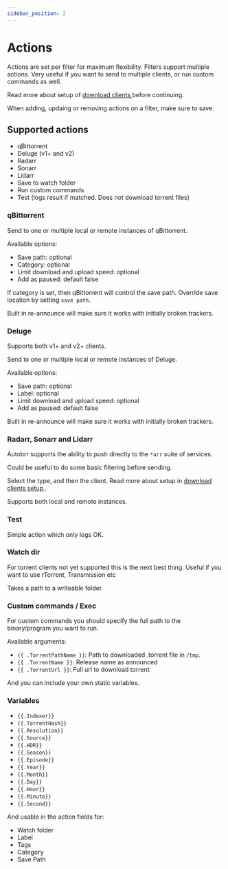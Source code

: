 ```yaml
---
sidebar_position: 2
---
```


# Actions

Actions are set per filter for maximum flexibility. Filters support multiple actions. Very useful if you want to send to multiple clients, or run custom commands as well.

Read more about setup of [ download clients ](../configuration/download-clients ) before continuing.

When adding, updaing or removing actions on a filter, make sure to save.

## Supported actions

  * qBittorrent
  * Deluge (v1+ and v2)
  * Radarr
  * Sonarr
  * Lidarr
  * Save to watch folder
  * Run custom commands
  * Test (logs result if matched. Does not download torrent files)

### qBittorrent

Send to one or multiple local or remote instances of qBittorrent.

Available options:
* Save path: optional
* Category: optional
* Limit download and upload speed: optional
* Add as paused: default false

If category is set, then qBittorrent will control the save path. Override save location by setting `save path`.

Built in re-announce will make sure it works with initially broken trackers.

### Deluge

Supports both v1+ and v2+ clients.

Send to one or multiple local or remote instances of Deluge.

Available options:
* Save path: optional
* Label: optional
* Limit download and upload speed: optional
* Add as paused: default false

Built in re-announce will make sure it works with initially broken trackers.

### Radarr, Sonarr and Lidarr

Autobrr supports the ability to push directly to the `*arr` suite of services.

Could be useful to do some basic filtering before sending.

Select the type, and then the client. Read more about setup in [ download clients setup ](../configuration/download-clients ).

Supports both local and remote instances.

### Test

Simple action which only logs OK.

### Watch dir

For torrent clients not yet supported this is the next best thing. Useful if you want to use rTorrent, Transmission etc

Takes a path to a writeable folder.

### Custom commands / Exec

For custom commands you should specify the full path to the binary/program you want to run.

Available arguments:
  - `{{ .TorrentPathName }}`: Path to downloaded .torrent file in `/tmp`.
  - `{{ .TorrentName }}`: Release name as announced
  - `{{ .TorrentUrl }}`: Full url to download torrent

And you can include your own static variables.

### Variables 

   - `{{.Indexer}}`
   - `{{.TorrentHash}}`
   - `{{.Resolution}}`
   - `{{.Source}}`
   - `{{.HDR}}`
   - `{{.Season}}`
   - `{{.Episode}}`
   - `{{.Year}}`
   - `{{.Month}}`
   - `{{.Day}}`
   - `{{.Hour}}`
   - `{{.Minute}}`
   - `{{.Second}}`

And usable in the action fields for:

   - Watch folder
   - Label
   - Tags
   - Category
   - Save Path
